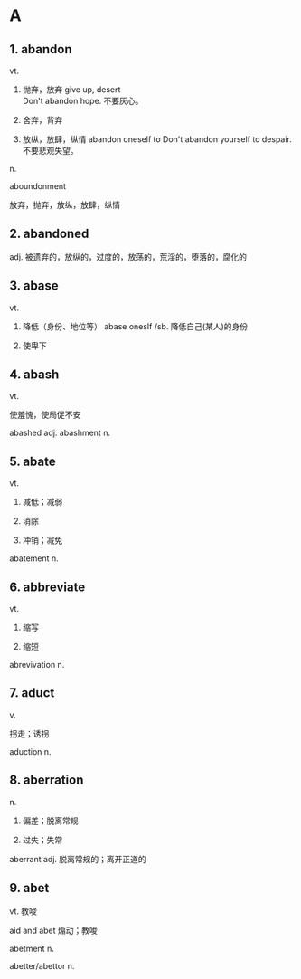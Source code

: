 # A

## 1. abandon

  vt.

  1. 抛弃，放弃 give up, desert  
      Don't abandon hope. 不要灰心。

  1. 舍弃，背弃

  1. 放纵，放肆，纵情 abandon oneself to
   Don't abandon yourself to despair. 不要悲观失望。

   n.

   aboundonment

   放弃，抛弃，放纵，放肆，纵情

## 2. abandoned

 adj. 被遗弃的，放纵的，过度的，放荡的，荒淫的，堕落的，腐化的

## 3. abase

vt.

1. 降低（身份、地位等）
   abase oneslf /sb. 降低自己(某人)的身份

2. 使卑下

## 4. abash

vt.

使羞愧，使局促不安

abashed adj.
abashment n.

## 5. abate

vt.

1. 减低；减弱

2. 消除

3. 冲销；减免

abatement n. 

## 6. abbreviate

vt.

1. 缩写

2. 缩短

 abrevivation n.

## 7. aduct

v.

拐走；诱拐

aduction n.

## 8. aberration

n.

1. 偏差；脱离常规

2. 过失；失常

aberrant adj. 脱离常规的；离开正道的

## 9. abet

vt. 教唆

aid and abet 煽动；教唆

abetment n.

abetter/abettor n.

